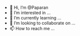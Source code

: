- 👋 Hi, I’m @Paparan
- 👀 I’m interested in ...
- 🌱 I’m currently learning ...
- 💞️ I’m looking to collaborate on ...
- 📫 How to reach me ...

<!---
Paparan/Paparan is a ✨ special ✨ repository because its `README.md` (this file) appears on your GitHub profile.
You can click the Preview link to take a look at your changes.
--->
